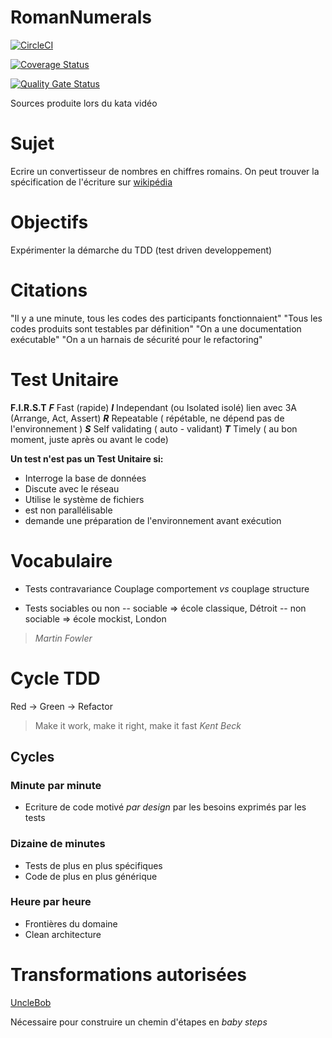 # RomanNumerals
[![CircleCI](https://circleci.com/gh/geleouet/RomanNumerals/tree/master.svg?style=svg)](https://circleci.com/gh/geleouet/RomanNumerals/tree/master)

[![Coverage Status](https://coveralls.io/repos/github/geleouet/RomanNumerals/badge.svg?branch=master)](https://coveralls.io/github/geleouet/RomanNumerals?branch=master)

[![Quality Gate Status](https://sonarcloud.io/api/project_badges/measure?project=geleouet_RomanNumerals&metric=alert_status)](https://sonarcloud.io/dashboard?id=geleouet_RomanNumerals)


Sources produite lors du kata vidéo


# Sujet
Ecrire un convertisseur de nombres en chiffres romains.
On peut trouver la spécification de l'écriture sur [wikipédia](https://fr.wikipedia.org/wiki/Num%C3%A9ration_romaine)

# Objectifs
Expérimenter la démarche du TDD (test driven developpement)

# Citations
"Il y a une minute, tous les codes des participants fonctionnaient"
"Tous les codes produits sont testables par définition"
"On a une documentation exécutable"
"On a un harnais de sécurité pour le refactoring"

# Test Unitaire
**F.I.R.S.T**
***F*** Fast (rapide)
***I*** Independant (ou Isolated isolé) lien avec 3A (Arrange, Act, Assert)
***R*** Repeatable ( répétable, ne dépend pas de l'environnement )
***S*** Self validating ( auto - validant)
***T*** Timely ( au bon moment, juste après ou avant le code) 

**Un test n'est pas un Test Unitaire si:**
 - Interroge la base de données
 - Discute avec le réseau
 - Utilise le système de fichiers
 - est non parallélisable
 - demande une préparation de l'environnement avant exécution

# Vocabulaire
 - Tests contravariance
Couplage comportement _vs_ couplage structure

 - Tests sociables ou non
 -- sociable => école classique, Détroit
 -- non sociable => école mockist, London  
>   _Martin Fowler_

# Cycle TDD

Red -> Green -> Refactor

> Make it work, make it right, make it fast 
> _Kent Beck_

## Cycles
### Minute par minute
 - Ecriture de code motivé  _par design_ par les besoins exprimés par les tests
### Dizaine de minutes
 - Tests de plus en plus spécifiques
 - Code de plus en plus générique

### Heure par heure
 - Frontières du domaine
 - Clean architecture

# Transformations autorisées
[UncleBob](https://blog.cleancoder.com/uncle-bob/2013/05/27/TheTransformationPriorityPremise.html)

Nécessaire pour construire un chemin d'étapes en _baby steps_


